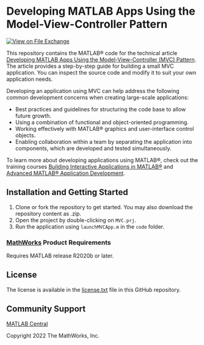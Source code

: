 # Developing MATLAB Apps Using the Model-View-Controller Pattern

[![View <Developing MATLAB Apps Using the Model-View-Controller Pattern> on File Exchange](https://www.mathworks.com/matlabcentral/images/matlab-file-exchange.svg)](https://www.mathworks.com/matlabcentral/fileexchange/)  

This repository contains the MATLAB® code for the technical article [Developing MATLAB Apps Using the Model-View-Controller (MVC) Pattern](https://www.mathworks.com/company/newsletters/articles/developing-matlab-apps-using-the-model-view-controller-pattern.html). The article provides a step-by-step guide for building a small MVC application. You can inspect the source code and modify it to suit your own application needs.

Developing an application using MVC can help address the following common development concerns when creating large-scale applications:
<ul>
<li>Best practices and guidelines for structuring the code base to allow future growth.</li>
<li>Using a combination of functional and object-oriented programming.</li>
<li>Working effectively with MATLAB® graphics and user-interface control objects.</li>
<li>Enabling collaboration within a team by separating the application into components, which are developed and tested simultaneously.</li>
</ul>

To learn more about developing applications using MATLAB®, check out the training courses [Building Interactive Applications in MATLAB®](https://www.mathworks.com/training-schedule/building-interactive-applications-in-matlab) and [Advanced MATLAB® Application Development](https://www.mathworks.com/training-schedule/advanced-matlab-application-development).

## Installation and Getting Started
1. Clone or fork the repository to get started. You may also download the repository content as .zip.
2. Open the project by double-clicking on `MVC.prj`.
2. Run the application using `launchMVCApp.m` in the `code` folder.

### [MathWorks](https://www.mathworks.com) Product Requirements

Requires MATLAB release R2020b or later.

## License
The license is available in the [license.txt](license.txt) file in this GitHub repository.

## Community Support
[MATLAB Central](https://www.mathworks.com/matlabcentral)

Copyright 2022 The MathWorks, Inc.
